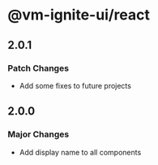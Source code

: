 # @vm-ignite-ui/react

## 2.0.1

### Patch Changes

- Add some fixes to future projects

## 2.0.0

### Major Changes

- Add display name to all components
